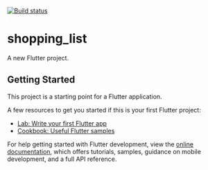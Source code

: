 [![Build status](https://build.appcenter.ms/v0.1/apps/99a19f80-f8f9-455a-b677-885b8a504cee/branches/main/badge)](https://appcenter.ms)

# shopping_list

A new Flutter project.

## Getting Started

This project is a starting point for a Flutter application.

A few resources to get you started if this is your first Flutter project:

- [Lab: Write your first Flutter app](https://docs.flutter.dev/get-started/codelab)
- [Cookbook: Useful Flutter samples](https://docs.flutter.dev/cookbook)

For help getting started with Flutter development, view the
[online documentation](https://docs.flutter.dev/), which offers tutorials,
samples, guidance on mobile development, and a full API reference.
